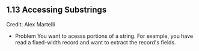 ## 1.13 Accessing Substrings
Credit: Alex Martelli

* Problem
You want to acesss portions of a string. For example, you have
read a fixed-width record and want to extract the record's fields.
